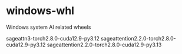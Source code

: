 # windows-whl
Windows system AI related wheels

sageattn3-torch2.8.0-cuda12.9-py3.12
sageattention2.2.0-torch2.8.0-cuda12.9-py3.12
sageattention2.2.0-torch2.8.0-cuda12.9-py3.13
